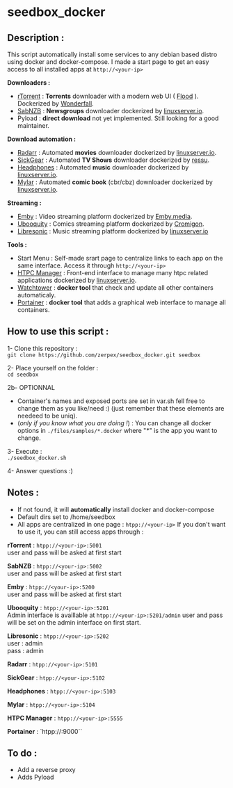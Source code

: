 # seedbox_docker

## Description :
This script automatically install some services to any debian based distro using docker and docker-compose.
I made a start page to get an easy access to all installed apps at `http://<your-ip>`

**Downloaders :**
- [rTorrent](https://github.com/rakshasa/rtorrent) : **Torrents** downloader with a modern web UI ( [Flood](https://github.com/jfurrow/flood) ). Dockerized by [Wonderfall](https://github.com/Wonderfall/dockerfiles/tree/master/rtorrent-flood).
- [SabNZB](https://sabnzbd.org/) : **Newsgroups** downloader dockerized by [linuxserver.io](https://github.com/linuxserver/docker-sabnzbd).
- Pyload : **direct download** not yet implemented. Still looking for a good maintainer.

**Download automation :**
- [Radarr](https://github.com/Radarr/Radarr) : Automated **movies** downloader dockerized by [linuxserver.io](https://github.com/linuxserver/docker-headphones).
- [SickGear](https://github.com/SickGear/SickGear) : Automated **TV Shows** downloader dockerized by [ressu](https://github.com/SickGear/SickGear.Docker).
- [Headphones](https://github.com/rembo10/headphones) : Automated **music** downloader dockerized by [linuxserver.io](https://github.com/linuxserver/docker-headphones).
- [Mylar](https://github.com/evilhero/mylar) : Automated **comic book** (cbr/cbz) downloader dockerized by [linuxserver.io](https://github.com/linuxserver/docker-mylar).  

**Streaming :**
- [Emby](https://emby.media/) : Video streaming platform dockerized by [Emby.media](https://hub.docker.com/r/emby/embyserver/).
- [Ubooquity](https://vaemendis.net/ubooquity/) : Comics streaming platform dockerized by [Cromigon](https://github.com/cromigon/ubooquity-docker).
- [Libresonic](https://github.com/Libresonic/libresonic) : Music streaming platform dockerized by [linuxserver.io](https://github.com/linuxserver/docker-libresonic)

**Tools :**
- Start Menu : Self-made srart page to centralize links to each app on the same interface. Access it through `http://<your-ip>` 
- [HTPC Manager](https://github.com/Hellowlol/HTPC-Manager) : Front-end interface to manage many htpc related applications dockerized by [linuxserver.io](https://github.com/linuxserver/docker-htpcmanager).
- [Watchtower](https://github.com/v2tec/watchtower) : **docker tool** that check and update all other containers automaticaly.
- [Portainer](https://github.com/portainer/portainer) : **docker tool** that adds a graphical web interface to manage all containers.

## How to use this script :
1- Clone this repository :  
`git clone https://github.com/zerpex/seedbox_docker.git seedbox`

2- Place yourself on the folder :  
`cd seedbox`

2b- OPTIONNAL  
- Container's names and exposed ports are set in var.sh fell free to change them as you like/need :) (just remember that these elements are needeed to be uniq).
- (_only if you know what you are doing !_) : You can change all docker options in `./files/samples/*.docker` where "*" is the app you want to change.

3- Execute :  
`./seedbox_docker.sh`

4- Answer questions :)

## Notes :
- If not found, it will **automatically** install docker and docker-compose
- Default dirs set to /home/seedbox
- All apps are centralized in one page : `htpp://<your-ip>`
  If you don't want to use it, you can still access apps through :

**rTorrent** : `htpp://<your-ip>:5001`  
 user and pass will be asked at first start

**SabNZB** : `htpp://<your-ip>:5002`  
 user and pass will be asked at first start

**Emby** : `htpp://<your-ip>:5200`  
 user and pass will be asked at first start

**Ubooquity** : `htpp://<your-ip>:5201`  
 Admin interface is availlable at `htpp://<your-ip>:5201/admin`
 user and pass will be set on the admin interface on first start.

**Libresonic** : `htpp://<your-ip>:5202`  
 user : admin  
 pass : admin

**Radarr** : `htpp://<your-ip>:5101`

**SickGear** : `htpp://<your-ip>:5102`

**Headphones** : `htpp://<your-ip>:5103`

**Mylar** : `htpp://<your-ip>:5104`

**HTPC Manager** : `htpp://<your-ip>:5555`

**Portainer** : `htpp://<your-ip>:9000``

## To do :
- Add a reverse proxy
- Adds Pyload
